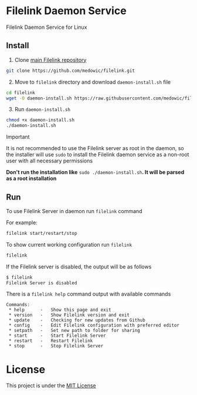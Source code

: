 # Filelink Daemon Service
Filelink Daemon Service for Linux

## Install
1. Clone [main Filelink repository](https://github.com/medowic/filelink)
```sh
git clone https://github.com/medowic/filelink.git
```
2. Move to `filelink` directory and download `daemon-install.sh` file
```sh
cd filelink
wget -O daemon-install.sh https://raw.githubusercontent.com/medowic/filelink-daemon/master/daemon-install.sh
```
3. Run `daemon-install.sh`
```sh
chmod +x daemon-install.sh
./daemon-install.sh
```
> [!IMPORTANT]
> It is not recommended to use the Filelink server as root in the daemon, so the installer will use `sudo` to install the Filelink daemon service as a non-root user with all necessary permissions
>
> **Don't run the installation like** `sudo ./daemon-install.sh`**. It will be parsed as a root installation**

## Run
To use Filelink Server in daemon run `filelink` command

For example:
```sh
filelink start/restart/stop
```

To show current working configuration run `filelink`
```sh
filelink
```

If the Filelink server is disabled, the output will be as follows
```sh
$ filelink
Filelink Server is disabled
```

There is a `filelink help` command output with available commands
```
Commands:
 * help      -   Show this page and exit
 * version   -   Show Filelink version and exit
 * update    -   Checking for new updates from Github
 * config    -   Edit Filelink configuration with preferred editor
 * setpath   -   Set new path to folder for sharing
 * start     -   Start Filelink Server
 * restart   -   Restart Filelink
 * stop      -   Stop Filelink Server
```

# License
This project is under the [MIT License](https://raw.githubusercontent.com/medowic/filelink-daemon/master/LICENSE)
